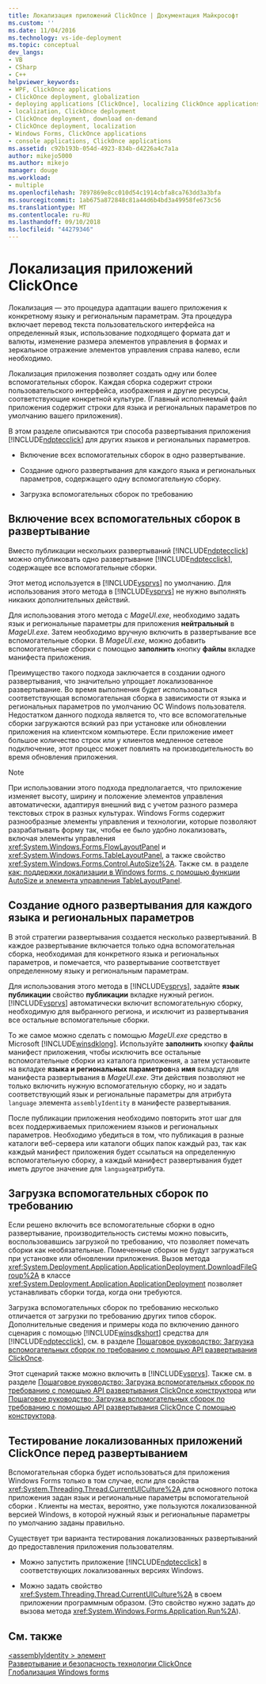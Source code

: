 ```yaml
---
title: Локализация приложений ClickOnce | Документация Майкрософт
ms.custom: ''
ms.date: 11/04/2016
ms.technology: vs-ide-deployment
ms.topic: conceptual
dev_langs:
- VB
- CSharp
- C++
helpviewer_keywords:
- WPF, ClickOnce applications
- ClickOnce deployment, globalization
- deploying applications [ClickOnce], localizing ClickOnce applications
- localization, ClickOnce deployment
- ClickOnce deployment, download on-demand
- ClickOnce deployment, localization
- Windows Forms, ClickOnce applications
- console applications, ClickOnce applications
ms.assetid: c92b193b-054d-4923-834b-d4226a4c7a1a
author: mikejo5000
ms.author: mikejo
manager: douge
ms.workload:
- multiple
ms.openlocfilehash: 7897869e8cc010d54c1914cbfa8ca763dd3a3bfa
ms.sourcegitcommit: 1ab675a872848c81a44d6b4bd3a49958fe673c56
ms.translationtype: MT
ms.contentlocale: ru-RU
ms.lasthandoff: 09/10/2018
ms.locfileid: "44279346"
---
```

# <a name="localize-clickonce-applications"></a>Локализация приложений ClickOnce
Локализация — это процедура адаптации вашего приложения к конкретному языку и региональным параметрам. Эта процедура включает перевод текста пользовательского интерфейса на определенный язык, использование подходящего формата дат и валюты, изменение размера элементов управления в формах и зеркальное отражение элементов управления справа налево, если необходимо.  
  
 Локализация приложения позволяет создать одну или более вспомогательных сборок. Каждая сборка содержит строки пользовательского интерфейса, изображения и другие ресурсы, соответствующие конкретной культуре. (Главный исполняемый файл приложения содержит строки для языка и региональных параметров по умолчанию вашего приложения).  
  
 В этом разделе описываются три способа развертывания приложения [!INCLUDE[ndptecclick](../deployment/includes/ndptecclick_md.md)] для других языков и региональных параметров.  
  
-   Включение всех вспомогательных сборок в одно развертывание.  
  
-   Создание одного развертывания для каждого языка и региональных параметров, содержащего одну вспомогательную сборку.  
  
-   Загрузка вспомогательных сборок по требованию  
  
## <a name="including-all-satellite-assemblies-in-a-deployment"></a>Включение всех вспомогательных сборок в развертывание  
 Вместо публикации нескольких развертываний [!INCLUDE[ndptecclick](../deployment/includes/ndptecclick_md.md)] можно опубликовать одно развертывание [!INCLUDE[ndptecclick](../deployment/includes/ndptecclick_md.md)], содержащее все вспомогательные сборки.  
  
 Этот метод используется в [!INCLUDE[vsprvs](../code-quality/includes/vsprvs_md.md)] по умолчанию. Для использования этого метода в [!INCLUDE[vsprvs](../code-quality/includes/vsprvs_md.md)] не нужно выполнять никаких дополнительных действий.  
  
 Для использования этого метода с *MageUI.exe*, необходимо задать язык и региональные параметры для приложения **нейтральный** в *MageUI.exe*. Затем необходимо вручную включить в развертывание все вспомогательные сборки. В *MageUI.exe*, можно добавить вспомогательные сборки с помощью **заполнить** кнопку **файлы** вкладке манифеста приложения.  
  
 Преимущество такого подхода заключается в создании одного развертывания, что значительно упрощает локализованное развертывание. Во время выполнения будет использоваться соответствующая вспомогательная сборка в зависимости от языка и региональных параметров по умолчанию ОС Windows пользователя. Недостатком данного подхода является то, что все вспомогательные сборки загружаются всякий раз при установке или обновлении приложения на клиентском компьютере. Если приложение имеет большое количество строк или у клиентов медленное сетевое подключение, этот процесс может повлиять на производительность во время обновления приложения.  
  
> [!NOTE]
>  При использовании этого подхода предполагается, что приложение изменяет высоту, ширину и положение элементов управления автоматически, адаптируя внешний вид с учетом разного размера текстовых строк в разных культурах. Windows Forms содержит разнообразные элементы управления и технологии, которые позволяют разрабатывать форму так, чтобы ее было удобно локализовать, включая элементы управления <xref:System.Windows.Forms.FlowLayoutPanel> и <xref:System.Windows.Forms.TableLayoutPanel>, а также свойство <xref:System.Windows.Forms.Control.AutoSize%2A>.  Также см. в разделе [как: поддержки локализации в Windows forms, с помощью функции AutoSize и элемента управления TableLayoutPanel](/previous-versions/visualstudio/visual-studio-2010/1zkt8b33(v=vs.100)).  
  
## <a name="generate-one-deployment-for-each-culture"></a>Создание одного развертывания для каждого языка и региональных параметров  
 В этой стратегии развертывания создается несколько развертываний. В каждое развертывание включается только одна вспомогательная сборка, необходимая для конкретного языка и региональных параметров, и помечается, что развертывание соответствует определенному языку и региональным параметрам.  
  
 Для использования этого метода в [!INCLUDE[vsprvs](../code-quality/includes/vsprvs_md.md)], задайте **язык публикации** свойство **публикации** вкладке нужный регион. [!INCLUDE[vsprvs](../code-quality/includes/vsprvs_md.md)] автоматически включит вспомогательную сборку, необходимую для выбранного региона, и исключит из развертывания все остальные вспомогательные сборки.  
  
 То же самое можно сделать с помощью *MageUI.exe* средство в Microsoft [!INCLUDE[winsdklong](../deployment/includes/winsdklong_md.md)]. Используйте **заполнить** кнопку **файлы** манифест приложения, чтобы исключить все остальные вспомогательные сборки из каталога приложения, а затем установите на вкладке **языка и региональных параметров**на **имя** вкладку для манифеста развертывания в *MageUI.exe*. Эти действия позволяют не только включить нужную вспомогательную сборку, но и задать соответствующий язык и региональные параметры для атрибута `language` элемента `assemblyIdentity` в манифесте развертывания.  
  
 После публикации приложения необходимо повторить этот шаг для всех поддерживаемых приложением языков и региональных параметров. Необходимо убедиться в том, что публикация в разные каталоги веб-сервера или каталоги общих папок каждый раз, так как каждый манифест приложения будет ссылаться на определенную вспомогательную сборку, а каждый манифест развертывания будет иметь другое значение для `language`атрибута.  
  
## <a name="download-satellite-assemblies-on-demand"></a>Загрузка вспомогательных сборок по требованию  
 Если решено включить все вспомогательные сборки в одно развертывание, производительность системы можно повысить, воспользовавшись загрузкой по требованию, что позволяет помечать сборки как необязательные. Помеченные сборки не будут загружаться при установке или обновлении приложения. Вызов метода <xref:System.Deployment.Application.ApplicationDeployment.DownloadFileGroup%2A> в классе <xref:System.Deployment.Application.ApplicationDeployment> позволяет устанавливать сборки тогда, когда они требуются.  
  
 Загрузка вспомогательных сборок по требованию несколько отличается от загрузки по требованию других типов сборок. Дополнительные сведения и примеры кода по включению данного сценария с помощью [!INCLUDE[winsdkshort](../debugger/debug-interface-access/includes/winsdkshort_md.md)] средства для [!INCLUDE[ndptecclick](../deployment/includes/ndptecclick_md.md)], см. в разделе [Пошаговое руководство: Загрузка вспомогательных сборок по требованию с помощью API развертывания ClickOnce](../deployment/walkthrough-downloading-satellite-assemblies-on-demand-with-the-clickonce-deployment-api.md).  
  
 Этот сценарий также можно включить в [!INCLUDE[vsprvs](../code-quality/includes/vsprvs_md.md)].  Также см. в разделе [Пошаговое руководство: Загрузка вспомогательных сборок по требованию с помощью API развертывания ClickOnce конструктора](/previous-versions/visualstudio/visual-studio-2012/ms366788(v=vs.110)) или [Пошаговое руководство: Загрузка вспомогательных сборок по требованию с помощью API развертывания ClickOnce С помощью конструктора](/previous-versions/visualstudio/visual-studio-2013/ms366788(v=vs.120)).  
  
## <a name="testing-localized-clickonce-applications-before-deployment"></a>Тестирование локализованных приложений ClickOnce перед развертыванием  
 Вспомогательная сборка будет использоваться для приложения Windows Forms только в том случае, если для свойства <xref:System.Threading.Thread.CurrentUICulture%2A> для основного потока приложения задан язык и региональные параметры вспомогательной сборки . Клиенты на местах, вероятно, уже пользуются локализованной версией Windows, в которой нужный язык и региональные параметры по умолчанию заданы правильно.  
  
 Существует три варианта тестирования локализованных развертываний до предоставления приложения пользователям.  
  
-   Можно запустить приложение [!INCLUDE[ndptecclick](../deployment/includes/ndptecclick_md.md)] в соответствующих локализованных версиях Windows.  
  
-   Можно задать свойство <xref:System.Threading.Thread.CurrentUICulture%2A> в своем приложении программным образом. (Это свойство нужно задать до вызова метода <xref:System.Windows.Forms.Application.Run%2A>).  
  
## <a name="see-also"></a>См. также  
 [\<assemblyIdentity > элемент](../deployment/assemblyidentity-element-clickonce-deployment.md)   
 [Развертывание и безопасность технологии ClickOnce](../deployment/clickonce-security-and-deployment.md)   
 [Глобализация Windows forms](/dotnet/framework/winforms/advanced/globalizing-windows-forms)